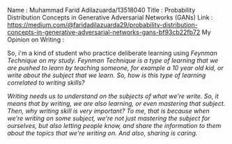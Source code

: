 Name  : Muhammad Farid Adilazuarda/13518040
Title : Probability Distribution Concepts in Generative Adversarial Networks (GANs)
Link  : https://medium.com/@faridadilazuarda29/probability-distribution-concepts-in-generative-adversarial-networks-gans-bf93cb22fb72
My Opinion on Writing :

So, i'm a kind of student who practice deliberate learning using <i>Feynman Technique<i> on my study.
<i>Feynman Technique<i> is a type of learning that we are pushed to learn by teaching someone, 
for example a 10 year old kid, or write about the subject that we learn. So, how is this type of learning correlated to writing skills? 

Writing needs us to understand on the subjects of what we're write. So, it means that by writing,
we are also learning, or even mastering that subject. Then, why writing skill is very important? 
To me, that is because when we're writing on some subject, we're not just mastering the subject 
for ourselves, but also letting people know, and share the information to them about the topics 
that we're writing on. And also, <i>sharing is caring<i>.